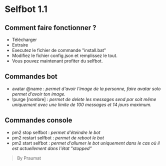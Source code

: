 # Selfbot 1.1


Comment faire fonctionner ? 
---
- Télécharger
- Extraire 
- Executez le fichier de commande "install.bat"
- Modifiez le fichier config.json et remplissez le tout.
- Vous pouvez maintenant profiter du selfbot.

Commandes bot 
---
- avatar @name : *permet d'avoir l'image de la personne, faire avatar solo permet d'avoir ton image.*
- !purge [nombre] : *permet de delete les messages send par soit même uniquement avec une limite de 100 messages et 14 jours maximum.*

Commandes console
---
- pm2 stop selfbot : <i>permet d'éteindre le bot</i>
- pm2 restart selfbot : <i>permet de reboot le bot</i>
- pm2 start selfbot : <i>permet d'allumer le bot uniquement dans le cas où il est actuellement dans l'état "stopped"</i>

> By Praumat

